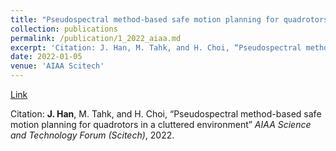 ```yaml
---
title: "Pseudospectral method-based safe motion planning for quadrotors in a cluttered environment"
collection: publications
permalink: /publication/1_2022_aiaa.md
excerpt: 'Citation: J. Han, M. Tahk, and H. Choi, “Pseudospectral method-based safe motion planning for quadrotors in a cluttered environment” AIAA Science and Technology Forum (Scitech), 2022.'
date: 2022-01-05
venue: 'AIAA Scitech'
---
```


[Link](https://arc.aiaa.org/doi/abs/10.2514/6.2022-2545)

Citation: **J. Han**, M. Tahk, and H. Choi, “Pseudospectral method-based safe motion planning for quadrotors in a cluttered environment” *AIAA Science and Technology Forum (Scitech)*, 2022.
